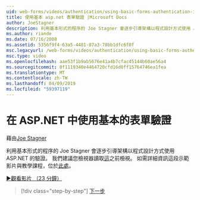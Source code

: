 ```yaml
---
uid: web-forms/videos/authentication/using-basic-forms-authentication-in-aspnet
title: 使用基本 asp.net 表單驗證 |Microsoft Docs
author: JoeStagner
description: 利用基本形式的程序的 Joe Stagner 會逐步引導架構以程式設計方式使用 ASP.NET 的驗證。 建議，檢視器會讀取這個，才能...
ms.author: riande
ms.date: 07/16/2008
ms.assetid: 5356f9f4-63a5-4481-87a3-78bb1dfc6f0f
msc.legacyurl: /web-forms/videos/authentication/using-basic-forms-authentication-in-aspnet
msc.type: video
ms.openlocfilehash: aae53f1b9ab5676e41a4b7cfac45144b60ae56a4
ms.sourcegitcommit: 0f1119340e4464720cfd16d0ff15764746ea1fea
ms.translationtype: MT
ms.contentlocale: zh-TW
ms.lasthandoff: 04/09/2019
ms.locfileid: "59397119"
---
```

# <a name="using-basic-forms-authentication-in-aspnet"></a>在 ASP.NET 中使用基本的表單驗證

藉由[Joe Stagner](https://github.com/JoeStagner)

利用基本形式的程序的 Joe Stagner 會逐步引導架構以程式設計方式使用 ASP.NET 的驗證。 我們建議您檢視器讀取[這](../../overview/older-versions-security/introduction/security-basics-and-asp-net-support-vb.md)之前檢視。 如需詳細資訊這段示範影片與教學課程，位於[此處](../../overview/older-versions-security/introduction/an-overview-of-forms-authentication-vb.md)。

[&#9654;觀看影片 （23 分鐘）](https://channel9.msdn.com/Blogs/ASP-NET-Site-Videos/using-basic-forms-authentication-in-aspnet)

> [!div class="step-by-step"]
> [下一步](how-to-change-the-forms-authentication-properties.md)
